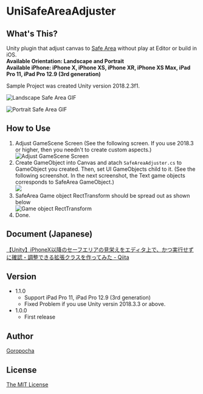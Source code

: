 # UniSafeAreaAdjuster

## What's This?
Unity plugin that adjust canvas to [Safe Area](https://developer.apple.com/design/human-interface-guidelines/ios/visual-design/adaptivity-and-layout/) without play at Editor or build in iOS.<br>
**Available Orientation: Landscape and Portrait**<br>
**Available iPhone: iPhone X, iPhone XS, iPhone XR, iPhone XS Max, iPad Pro 11, iPad Pro 12.9 (3rd generation)**

Sample Project was created Unity version 2018.2.3f1.<br>

![Landscape Safe Area GIF](https://camo.qiitausercontent.com/61b190ef7b546e78c8bdfa094120837a2d909d68/68747470733a2f2f71696974612d696d6167652d73746f72652e73332e616d617a6f6e6177732e636f6d2f302f3133333339392f33346162323039642d356362392d343732612d646635352d3132353830663431336164392e676966 "Landscape Safe Area")

![Portrait Safe Area GIF](https://camo.qiitausercontent.com/096e9046ac194bec428fd66f61646fa5daafed26/68747470733a2f2f71696974612d696d6167652d73746f72652e73332e616d617a6f6e6177732e636f6d2f302f3133333339392f39653639643361342d653863662d626663362d383932352d3031663465376332313136352e676966 "Portrait Safe Area")

## How to Use
1. Adjust GameScene Screen (See the following screen. If you use 2018.3 or higher, then you needn't to create custom aspects.)<br>
![Adjust GameScene Screen](https://camo.qiitausercontent.com/5556a669f8753f81fb6d9f30633fd54d6d83a282/68747470733a2f2f71696974612d696d6167652d73746f72652e73332e616d617a6f6e6177732e636f6d2f302f3133333339392f31353938623336342d363735342d353531322d346661322d3066313936346264646430302e706e67)
2. Create GameObject into Canvas and atach `SafeAreaAdjuster.cs` to GameObject you created. Then, set UI GameObjects child to it. (See the following screenshot. In the next screenshot, the Text game objects corresponds to SafeArea GameObject.)<br>
![](https://camo.qiitausercontent.com/76f22a053fe793ddf37db286cb6cebce9f4ace54/68747470733a2f2f71696974612d696d6167652d73746f72652e73332e616d617a6f6e6177732e636f6d2f302f3133333339392f30363432663062372d613630392d303130332d643461382d3361336438386237346331622e706e67)
3. SafeArea Game object RectTransform should be spread out as shown below<br>
![Game object RectTransform](https://camo.qiitausercontent.com/f01503d5a8f65913214f2672a2b0aa46c264b427/68747470733a2f2f71696974612d696d6167652d73746f72652e73332e616d617a6f6e6177732e636f6d2f302f3133333339392f38626334393034322d383733632d326538612d643130372d3664383066383234646531652e706e67)
4. Done.

## Document (Japanese)
[【Unity】iPhoneX以降のセーフエリアの見栄えをエディタ上で、かつ実行せずに確認・調整できる拡張クラスを作ってみた - Qiita](https://qiita.com/goropocha/items/d5050a0223ead3288ec8)

## Version 

* 1.1.0
  - Support iPad Pro 11, iPad Pro 12.9 (3rd generation)
  - Fixed Problem if you use Unity versin 2018.3.3 or above.
* 1.0.0
  - First release

## Author
[Goropocha](https://github.com/Goropocha)

## License
[The MIT License](https://github.com/Goropocha/UniSafeAreaAdjuster/blob/master/LICENSE)

